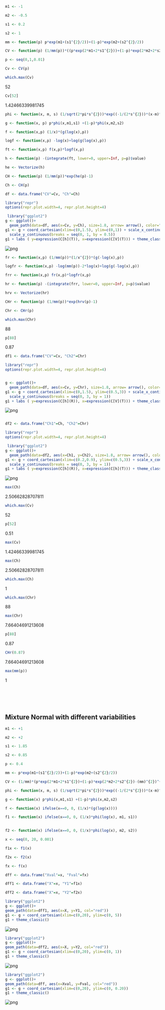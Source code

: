 ```R
m1 <- -1
```


```R
m2 <- -0.5
```


```R
s1 <- 0.2
```


```R
s2 <- 1
```


```R
mm <- function(p) p*exp(m1+(s1^{2}/2))+(1-p)*exp(m2+(s2^{2}/2))
```


```R
CV <- function(p) (1/mm(p))*((p*exp(2*m1+2*s1^{2}))+(1-p)*exp(2*m2+2*s2^{2})-(mm(p))^{2})^{1/2}
```


```R
p <- seq(0,1,0.01)
```


```R
Cv <- CV(p)
```


```R
which.max(Cv)
```


52



```R
Cv[52]
```


1.42466339981745



```R
phi <- function(x, m, s) (1/sqrt(2*pi*s^{2}))*exp((-1/(2*s^{2}))*(x-m)^{2})
```


```R
g <- function(x, p) p*phi(x,m1,s1) +(1-p)*phi(x,m2,s2)
```


```R
f <- function(x,p) (1/x)*(g(log(x),p))
```


```R
logf <- function(x,p) -log(x)+log(g(log(x),p))
```


```R
ft <- function(x,p) f(x,p)*logf(x,p)
```


```R
h <- function(p) -(integrate(ft, lower=0, upper=Inf, p=p)$value)
```


```R
he <- Vectorize(h)
```


```R
CH <- function(p) (1/mm(p))*exp(he(p)-1)
```


```R
Ch <- CH(p)
```


```R
df <- data.frame("CV"=Cv, "Ch"=Ch)
```


```R
library("repr")
options(repr.plot.width=4, repr.plot.height=4)
```


```R
 library("ggplot2")
g <- ggplot()+
  geom_path(data=df, aes(x=Cv, y=Ch), size=1.8, arrow= arrow(), color="blue1")
g1 <- g + coord_cartesian(xlim=c(0,1.5), ylim=c(0,1)) + scale_x_continuous(breaks = seq(0, 1.5, by = 0.5)) +
  scale_y_continuous(breaks = seq(0, 1, by = 0.5))
g1 + labs ( y=expression(C[h](T)), x=expression(C[V](T))) + theme_classic()
```


![png](output_21_0.png)



```R
fr <- function(x,p) (1/mm(p))*(1/x^{2})*(g(-log(x),p))
```


```R
logfr <- function(x,p) -log(mm(p))-2*log(x)+log(g(-log(x),p))
```


```R
frr <- function(x,p) fr(x,p)*logfr(x,p)
```


```R
hr <- function(p) -(integrate(frr, lower=0, upper=Inf, p=p)$value)
```


```R
hrv <- Vectorize(hr)
```


```R
CHr <- function(p) (1/mm(p))*exp(hrv(p)-1)
```


```R
Chr <- CHr(p)
```


```R
which.max(Chr)
```


88



```R
p[88]
```


0.87



```R
df1 <- data.frame("CV"=Cv, "Ch2"=Chr)
```


```R
library("repr")
options(repr.plot.width=4, repr.plot.height=4)
```


```R

g <- ggplot()+
  geom_path(data=df, aes(x=Cv, y=Chr), size=1.8, arrow= arrow(), color="maroon")
g1 <- g + coord_cartesian(xlim=c(0,1.5), ylim=c(0.5,3)) + scale_x_continuous(breaks = seq(0, 1.5, by = 0.5)) +
  scale_y_continuous(breaks = seq(0, 3, by = 1))
g1 + labs ( y=expression(C[h](R)), x=expression(C[V](T))) + theme_classic()
```


![png](output_33_0.png)



```R

```


```R
df2 <- data.frame("Ch1"=Ch, "Ch2"=Chr)
```


```R
library("repr")
options(repr.plot.width=4, repr.plot.height=4)
```


```R
 library("ggplot2")
g <- ggplot()+
  geom_path(data=df2, aes(x=Ch1, y=Ch2), size=1.8, arrow= arrow(), color="forestgreen")
g1 <- g + coord_cartesian(xlim=c(0.2,0.9), ylim=c(0.5,3)) + scale_x_continuous(breaks = seq(0.2, 1, by = 0.2)) +
  scale_y_continuous(breaks = seq(0, 3, by = 1))
g1 + labs ( y=expression(C[h](R)), x=expression(C[h](T))) + theme_classic()
```


![png](output_37_0.png)



```R
max(Ch)
```


2.50662828707811



```R
which.max(Cv)
```


52



```R
p[52]
```


0.51



```R
max(Cv)
```


1.42466339981745



```R
max(Ch)
```


2.50662828707811



```R
which.max(Ch)
```


1



```R
which.max(Chr)
```


88



```R
max(Chr)
```


7.66404691213608



```R
p[88]
```


0.87



```R
CHr(0.87)
```


7.66404691213608



```R
max(mm(p))
```


1



```R

```


```R

```


```R

```


```R

```


```R

```

## Mixture Normal with different variabilities




```R
m1 <- +1
```


```R
m2 <- +2
```


```R
s1 <- 1.85
```


```R
s2 <- 0.85
```


```R
p <- 0.4
```


```R
mm <- p*exp(m1+(s1^{2}/2))+(1-p)*exp(m2+(s2^{2}/2))
```


```R
CV <- (1/mm)*(p*exp(2*m1+2*s1^{2})+(1-p)*exp(2*m2+2*s2^{2})-(mm)^{2})^{1/2}
```


```R
phi <- function(x, m, s) (1/sqrt(2*pi*s^{2}))*exp((-1/(2*s^{2}))*(x-m)^{2})
```


```R
g <- function(x) p*phi(x,m1,s1) +(1-p)*phi(x,m2,s2)
```


```R
f <- function(x) ifelse(x==0, 0, (1/x)*(g(log(x))))
```


```R
f1 <- function(x) ifelse(x==0, 0, (1/x)*phi(log(x), m1, s1))
  
```


```R
f2 <- function(x) ifelse(x==0, 0, (1/x)*phi(log(x), m2, s2))
```


```R
x <- seq(0, 20, 0.001)
```


```R
f1x <- f1(x)
```


```R
f2x <- f2(x)
```


```R
fx <- f(x)
```


```R
dff <- data.frame("Xval"=x, "Fval"=fx)
```


```R
dff1 <- data.frame("X"=x, "Y1"=f1x)
```


```R
dff2 <- data.frame("X"=x, "Y2"=f2x)
```


```R
library("ggplot2")
g <- ggplot()+ 
geom_path(data=dff1, aes(x=X, y=Y1, col="red"))
g1 <- g + coord_cartesian(xlim=c(0,20), ylim=c(0, 5))
g1 + theme_classic()
```


![png](output_74_0.png)



```R
library("ggplot2")
g <- ggplot()+ 
geom_path(data=dff2, aes(x=X, y=Y2, col="red"))
g1 <- g + coord_cartesian(xlim=c(0,20), ylim=c(0, 1))
g1 + theme_classic()
```


![png](output_75_0.png)



```R
library("ggplot2")
g <- ggplot()+ 
geom_path(data=dff, aes(x=Xval, y=Fval, col="red"))
g1 <- g + coord_cartesian(xlim=c(0,20), ylim=c(0, 0.20))
g1 + theme_classic()
```


![png](output_76_0.png)



```R

```


```R

```


```R

```


```R

```


```R

```


```R

```


```R

```


```R

```


```R

```


```R

```


```R

```


```R

```
